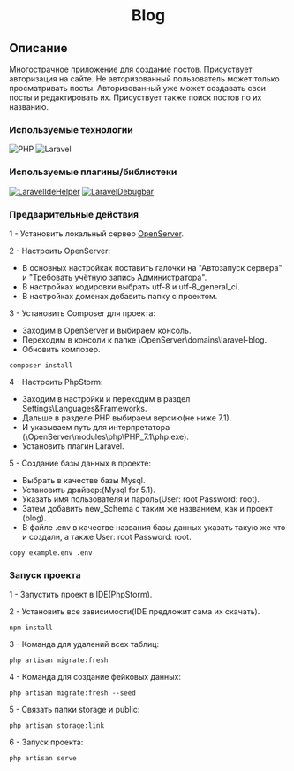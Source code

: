 <h1 align="center">Blog</h1>

## Описание
Многострачное приложение для создание постов. Присуствует авторизация на сайте. Не авторизованный 
пользователь может только просматривать посты. Авторизованный уже может создавать свои посты и редактировать их.
Присуствует также поиск постов по их названию.

### Используемые технологии
![PHP](https://img.shields.io/badge/-PHP-black?style=flat-square&logo=php&logoColor=php)
![Laravel](https://img.shields.io/badge/-Laravel-black?style=flat-square&logo=laravel&logoColor=laravel)

### Используемые плагины/библиотеки
[![LaravelIdeHelper](https://img.shields.io/badge/-LaravelIdeHelper-black?style=flat-square&logo=laravelidehelper&logoColor=laravelidehelper)](https://github.com/barryvdh/laravel-ide-helper)
[![LaravelDebugbar](https://img.shields.io/badge/-LaravelDebugbar-black?style=flat-square&logo=laraveldebugbar&logoColor=laraveldebugbar)](https://github.com/barryvdh/laravel-debugbar)

### Предварительные действия

1 - Установить локальный сервер [OpenServer](https://ospanel.io/).

2 - Настроить OpenServer:
+ В основных настройках поставить галочки на "Автозапуск сервера" и "Требовать учётную запись Администратора".
+ В настройках кодировки выбрать utf-8 и utf-8_general_ci.
+ В настройках доменах добавить папку с проектом.

3 - Установить Composer для проекта:
+ Заходим в OpenServer и выбираем консоль.
+ Переходим в консоли к папке \OpenServer\domains\laravel-blog.
+ Обновить композер.
```
composer install
```

4 - Настроить PhpStorm:
+ Заходим в настройки и переходим в раздел Settings\Languages&Frameworks.
+ Дальше в разделе PHP выбираем версию(не ниже 7.1).
+ И указываем путь для интерпретатора (\OpenServer\modules\php\PHP_7.1\php.exe).
+ Установить плагин Laravel.

5 - Создание базы данных в проекте:
+ Выбрать в качестве базы Mysql.
+ Установить драйвер:(Mysql for 5.1). 
+ Указать имя пользователя и пароль(User: root Password: root).
+ Затем добавить new_Schema с таким же названием, как и проект (blog).
+ В файле .env в качестве названия базы данных указать такую же что и создали, а также User: root Password: root.
```
copy example.env .env
```

### Запуск проекта

1 - Запустить проект в IDE(PhpStorm).

2 - Установить все зависимости(IDE предложит сама их скачать).
```
npm install
```

3 - Команда для удалений всех таблиц:
```
php artisan migrate:fresh
```

4 - Команда для создание фейковых данных:
```
php artisan migrate:fresh --seed
```

5 - Связать папки storage и public:
```
php artisan storage:link
```

6 - Запуск проекта:
```
php artisan serve
```

